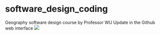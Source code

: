 # software_design_coding
Geography software design course by Professor WU
Update in the Github web interface
![](https://photographylife.com/wp-content/uploads/2014/10/Nikon-D750-Sample-Image-36.jpg)
